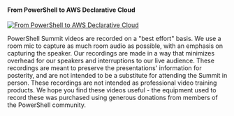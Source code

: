 ﻿#### From PowerShell to AWS Declarative Cloud

[![From PowerShell to AWS Declarative Cloud](https://i1.ytimg.com/vi/TwVnGDpDLIk/hqdefault.jpg "From PowerShell to AWS Declarative Cloud")](https://www.youtube.com/watch?v=TwVnGDpDLIk)

PowerShell Summit videos are recorded on a "best effort" basis. We use a room mic to capture as much room audio as possible, with an emphasis on capturing the speaker. Our recordings are made in a way that minimizes overhead for our speakers and interruptions to our live audience. These recordings are meant to preserve the presentations' information for posterity, and are not intended to be a substitute for attending the Summit in person. These recordings are not intended as professional video training products. We hope you find these videos useful - the equipment used to record these was purchased using generous donations from members of the PowerShell community.


